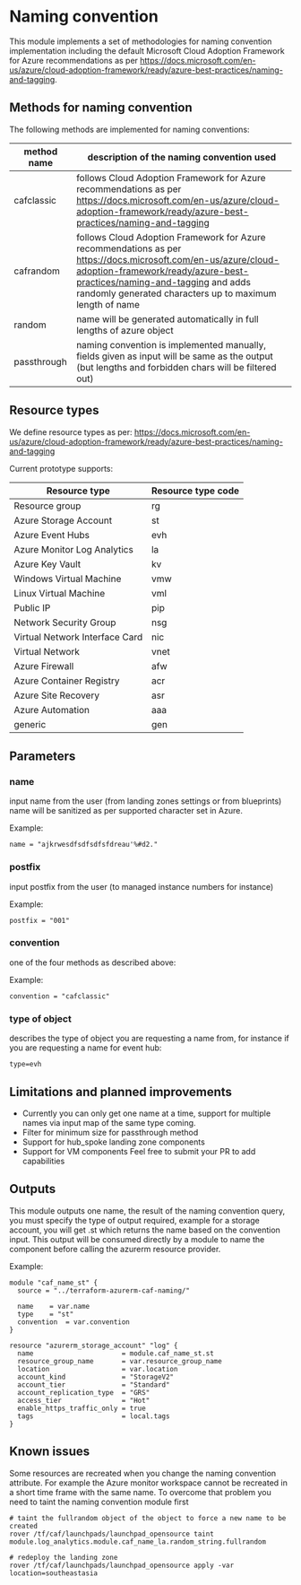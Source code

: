 # Naming convention

This module implements a set of methodologies for naming convention implementation including the default Microsoft Cloud Adoption Framework for Azure recommendations as per https://docs.microsoft.com/en-us/azure/cloud-adoption-framework/ready/azure-best-practices/naming-and-tagging.

## Methods for naming convention

The following methods are implemented for naming conventions:

| method name | description of the naming convention used |
| -- | -- |
| cafclassic | follows Cloud Adoption Framework for Azure recommendations as per https://docs.microsoft.com/en-us/azure/cloud-adoption-framework/ready/azure-best-practices/naming-and-tagging |
| cafrandom | follows Cloud Adoption Framework for Azure recommendations as per https://docs.microsoft.com/en-us/azure/cloud-adoption-framework/ready/azure-best-practices/naming-and-tagging and adds randomly generated characters up to maximum length of name |
| random | name will be generated automatically in full lengths of azure object |
| passthrough | naming convention is implemented manually, fields given as input will be same as the output (but lengths and forbidden chars will be filtered out) |

## Resource types

We define resource types as per: https://docs.microsoft.com/en-us/azure/cloud-adoption-framework/ready/azure-best-practices/naming-and-tagging 

Current prototype supports:

| Resource type                       | Resource type code  |
| ----------------------------------- | --------------------|
| Resource group                      | rg                  |
| Azure Storage Account               | st                  |
| Azure Event Hubs                    | evh                 |
| Azure Monitor Log Analytics         | la                  |
| Azure Key Vault                     | kv                  |
| Windows Virtual Machine             | vmw                 |
| Linux Virtual Machine               | vml                 |
| Public IP                           | pip                 |
| Network Security Group              | nsg                 |
| Virtual Network Interface Card      | nic                 |
| Virtual Network                     | vnet                |
| Azure Firewall                      | afw                |
| Azure Container Registry            | acr                |
| Azure Site Recovery                 | asr                |
| Azure Automation                    | aaa                |
| generic                             | gen                 |

## Parameters

### name
input name from the user (from landing zones settings or from blueprints)
name will be sanitized as per supported character set in Azure.

Example:

```hcl
name = "ajkrwesdfsdfsdfsfdreau'%#d2."
```

### postfix
input postfix from the user (to managed instance numbers for instance)

Example:
```hcl
postfix = "001"
```

### convention
one of the four methods as described above:

Example:

```hcl
convention = "cafclassic"
```

### type of object
describes the type of object you are requesting a name from, for instance if you are requesting a name for event hub:

```hcl
type=evh
```

## Limitations and planned improvements

- Currently you can only get one name at a time, support for multiple names via input map of the same type coming.
- Filter for minimum size for passthrough method
- Support for hub_spoke landing zone components
- Support for VM components
Feel free to submit your PR to add capabilities

## Outputs

This module outputs one name, the result of the naming convention query, you must specify the type of output required, example for a storage account, you will get
<module>.st which returns the name based on the convention input.
This output will be consumed directly by a module to name the component before calling the azurerm resource provider.

Example:
```hcl
module "caf_name_st" {
  source = "../terraform-azurerm-caf-naming/"
  
  name    = var.name
  type    = "st"
  convention  = var.convention
}

resource "azurerm_storage_account" "log" {
  name                      = module.caf_name_st.st
  resource_group_name       = var.resource_group_name
  location                  = var.location
  account_kind              = "StorageV2"
  account_tier              = "Standard"
  account_replication_type  = "GRS"
  access_tier               = "Hot"
  enable_https_traffic_only = true
  tags                      = local.tags
}
```

## Known issues
Some resources are recreated when you change the naming convention attribute. For example the Azure monitor workspace cannot be recreated in a short time frame with the same name. To overcome that problem you need to taint the naming convention module first

```hcl
# taint the fullrandom object of the object to force a new name to be created
rover /tf/caf/launchpads/launchpad_opensource taint module.log_analytics.module.caf_name_la.random_string.fullrandom

# redeploy the landing zone
rover /tf/caf/launchpads/launchpad_opensource apply -var location=southeastasia

```